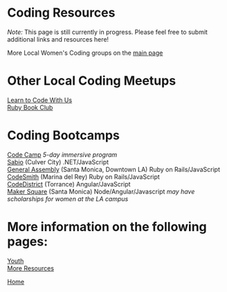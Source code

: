 # Coding Resources

_Note:_ This page is still currently in progress. Please feel free to submit additional links and resources here!

More Local Women's Coding groups on the [main page](index.md)  

# Other Local Coding Meetups
[Learn to Code With Us](http://www.learntocodewithus.com/resources)  
[Ruby Book Club](http://www.meetup.com/laruby/)  


# Coding Bootcamps
[Code Camp](https://squareup.com/code-camp) _5-day immersive program_  
[Sabio](http://sabio.la) (Culver City) .NET/JavaScript  
[General Assembly](http://generalassemb.ly) (Santa Monica, Downtown LA) Ruby on Rails/JavaScript  
[CodeSmith](http://codesmith.io/) (Marina del Rey) Ruby on Rails/JavaScript  
[CodeDistrict](http://codedistrict.io/) (Torrance) Angular/JavaScript  
[Maker Square](http://www.makersquare.com/) (Santa Monica) Node/Angular/Javascript _may have scholarships for women at the LA campus_  

<!-- add later
# Online Coding Resources and Apps
https://www.gethopscotch.com/
Swift Playground
Code.org
Udemy.org
coursera
Learn Python the Hard Way


# Other links
https://www.canadalearningcode.ca/about/ - used to be Ladies Learning Code
-->


# More information on the following pages:  
[Youth](/youth)  
[More Resources](/resources)  

[Home](index.md)

